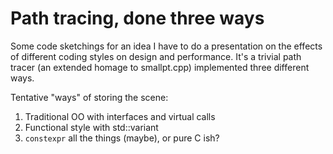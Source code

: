 # Path tracing, done three ways

Some code sketchings for an idea I have to do a presentation on the effects of different
coding styles on design and performance. It's a trivial path tracer (an extended homage to smallpt.cpp)
implemented three different ways.

Tentative "ways" of storing the scene:

1. Traditional OO with interfaces and virtual calls
2. Functional style with std::variant
3. `constexpr` all the things (maybe), or pure C ish?

